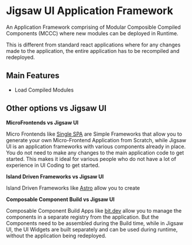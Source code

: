 # Jigsaw UI Application Framework

An Application Framework comprising of Modular Composible Compiled Components (MCCC) where new modules can be deployed in Runtime. 

This is different from standard react applications where for any changes made to the application, the entire application has to be recompiled and redeployed. 


## Main Features
- Load Compiled Modules


## Other options vs Jigsaw UI

**MicroFrontends vs Jigsaw UI**

Micro Frontends like [Single SPA](https://single-spa.js.org) are Simple Frameworks that allow you to generate your own Micro-Frontend Application from Scratch, while Jigsaw UI is an application frameworks with various components already in place. You do not need to make any changes to the main application code to get started. This makes it ideal for various people who do not have a lot of experience in UI Coding to get started.

**Island Driven Frameworks vs Jigsaw UI**

Island Driven Frameworks like [Astro](https://astro.build) allow you to create 


**Composable Component Build vs Jigsaw UI**

Composable Component Build Apps like [bit.dev](https://bit.dev) allow you to manage the components in a separate registry from the application. But the Components need to be assembled during the Build time, while in Jigsaw UI, the UI Widgets are built separately and can be used during runtime, without the application being redeployed.
